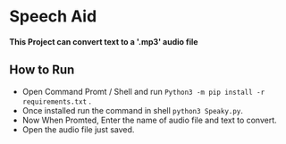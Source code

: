 # Speech Aid

#### This Project can convert text to a '.mp3' audio file 

## How to Run
- Open Command Promt / Shell and run ``` Python3 -m pip install -r requirements.txt ``` .
- Once installed run the command in shell ``` python3 Speaky.py ```.
- Now When Promted, Enter the name of audio file and text to convert.
- Open the audio file just saved.
